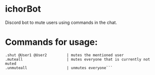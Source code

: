 # ichorBot

Discord bot to mute users using commands in the chat. 

# Commands for usage:

```.muteme                     | to mute yourself
.shut @User1 @User2         | mutes the mentioned user
.muteall                    | mutes everyone that is currently not muted
.unmuteall                  | unmutes everyone```

